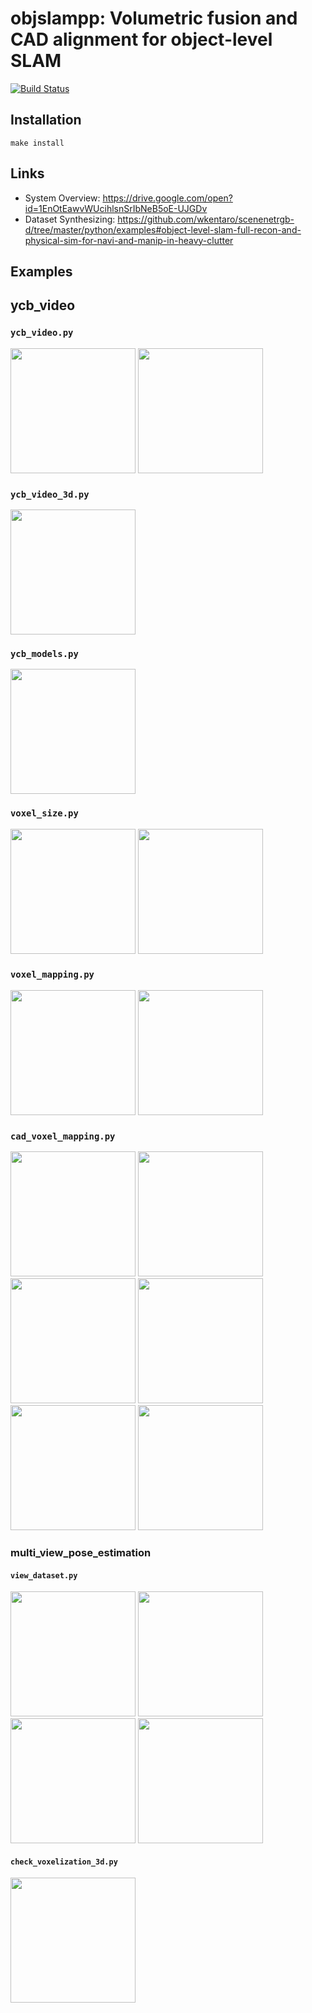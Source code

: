 <!-- DO NOT EDIT THIS FILE MANUALLY. -->
<h1>objslampp: Volumetric fusion and CAD alignment for object-level SLAM</h1>
<p><a href="https://travis-ci.com/wkentaro/objslampp"><img src="https://travis-ci.com/wkentaro/objslampp.svg?token=zM5rExyvuRoJThsnqHAF&amp;branch=master" alt="Build Status"></a></p>
<h2>Installation</h2>
<pre><code class="lang-bash">make install
</code></pre>
<h2>Links</h2>
<ul>
<li>System Overview: <a href="https://drive.google.com/open?id=1EnOtEawvWUcihlsnSrIbNeB5oE-UJGDv">https://drive.google.com/open?id=1EnOtEawvWUcihlsnSrIbNeB5oE-UJGDv</a></li>
<li>Dataset Synthesizing: <a href="https://github.com/wkentaro/scenenetrgb-d/tree/master/python/examples#object-level-slam-full-recon-and-physical-sim-for-navi-and-manip-in-heavy-clutter">https://github.com/wkentaro/scenenetrgb-d/tree/master/python/examples#object-level-slam-full-recon-and-physical-sim-for-navi-and-manip-in-heavy-clutter</a></li>
</ul>
<h2>Examples</h2>

<h2>ycb_video</h2>
<h3><code>ycb_video.py</code></h3>
<p><img src="https://drive.google.com/uc?id=1IEpZrYwIiXY7qeMtTQfbvhPeURA7Ms2H" height="200px" /> <img src="https://drive.google.com/uc?id=1603v_31bI3VeakT3A5O7RROG-ZY_13WP" height="200px" /></p>
<h3><code>ycb_video_3d.py</code></h3>
<p><img src="https://drive.google.com/uc?id=1m1dyCmyq6twHJLnaMEfpIUHhFQsvOPhi" height="200px" /></p>
<h3><code>ycb_models.py</code></h3>
<p><img src="https://drive.google.com/uc?id=13DDCKVNjYu2zO7_EctS2leTpxvcIZxq5" height="200px" /></p>
<h3><code>voxel_size.py</code></h3>
<p><img src="https://drive.google.com/uc?id=1NR7bv9HD18G8tCHSK0mFU2DF_IBZ6YSL" height="200px" /> <img src="https://drive.google.com/uc?id=1XwtspTM7j06je7UR2msNCSZxtsahrPWU" height="200px" /></p>
<h3><code>voxel_mapping.py</code></h3>
<p><img src="https://drive.google.com/uc?id=1nvTvif4lUCcteGUOJHN_2ey7uhJb09LS" height="200px" /> <img src="https://drive.google.com/uc?id=1SDO8oo3qgdONvPOP6Bms0xBZ1RKYTmNe" height="200px" /></p>
<h3><code>cad_voxel_mapping.py</code></h3>
<p><img src="https://drive.google.com/uc?id=15MPxpoPrv2GlJaBKaSl_OaaC1_hv4PpS" height="200px" /> <img src="https://drive.google.com/uc?id=1EFC-7Vv4ci2nHcVbqySkpvVm43Eq-FYt" height="200px" /> <img src="https://drive.google.com/uc?id=1yYwpKwQVTS61qagDauGkjjq_wTPpl-ea" height="200px" />
<img src="https://drive.google.com/uc?id=1BQUIKmOIRtc2AzMvQOa0SJxZxS7EXAw2" height="200px" />
<img src="https://drive.google.com/uc?id=1fnRxYT7_P5_7C1LWHL5xpNNNSIdvXY48" height="200px" /> <img src="https://drive.google.com/uc?id=17T88z4eyapnXbLYgjUw_rT5EIjo8r7-m" height="200px" /></p>

<h3>multi_view_pose_estimation</h3>
<h4><code>view_dataset.py</code></h4>
<p><img src="https://drive.google.com/uc?id=1TAJyrtCuQT2BZrkEsBtFBrNpM2d7Ply0" height="200px" /> <img src="https://drive.google.com/uc?id=1UTp0OoebolXKM6Whiw0lzZvmWhlkvNik" height="200px" /> <img src="https://drive.google.com/uc?id=1fNROXFYoQHus0RaPaGboReG8IVQJMpsm" height="200px" /> <img src="https://drive.google.com/uc?id=1Et2Ekv7zdMkXkIHGSjm7ZuaOEyJ8vicP" height="200px" /></p>
<h4><code>check_voxelization_3d.py</code></h4>
<p><img src="https://drive.google.com/uc?id=1KN0Eu05sVdb8qr55CM_VfrApZDBKMFYP" height="200px" /></p>
